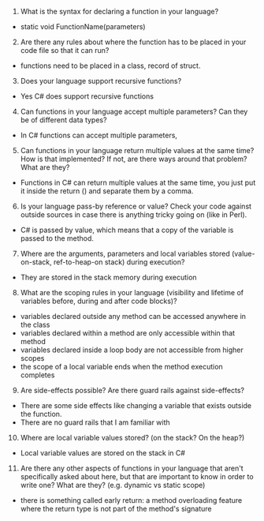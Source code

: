 1. What is the syntax for declaring a function in your language?
  - static void FunctionName(parameters)
2. Are there any rules about where the function has to be placed in your code file so that it can run?
  - functions need to be placed in a class, record of struct.
3. Does your language support recursive functions?
  - Yes C# does support recursive functions
4. Can functions in your language accept multiple parameters?  Can they be of different data types?
  - In C# functions can accept multiple parameters, 
5. Can functions in your language return multiple values at the same time?  How is that implemented?  If not, are there ways around that problem?  What are they?
  - Functions in C# can return multiple values at the same time, you just put it inside the return () and separate them by a comma.
6. Is your language pass-by reference or value?  Check your code against outside sources in case there is anything tricky going on (like in Perl).
  - C# is passed by value, which means that a copy of the variable is passed to the method.
7. Where are the arguments, parameters and local variables stored (value-on-stack, ref-to-heap-on stack) during execution?
  - They are stored in the stack memory during execution
8. What are the scoping rules in your language (visibility and lifetime of variables before, during and after code blocks)?
  - variables declared outside any method can be accessed anywhere in the class
  - variables declared within a method are only accessible within that method
  - variables declared inside a loop body are not accessible from higher scopes
  - the scope of a local variable ends when the method execution completes
9. Are side-effects possible? Are there guard rails against side-effects?
  - There are some side effects like changing a variable that exists outside the function.
  - There are no guard rails that I am familiar with
10. Where are local variable values stored? (on the stack? On the heap?)
  - Local variable values are stored on the stack in C#
11. Are there any other aspects of functions in your language that aren't specifically asked about here, but that are important to know in order to write one?  What are they? (e.g. dynamic vs static scope)
  - there is something called early return: a method overloading feature where the return type is not part of the method's signature
